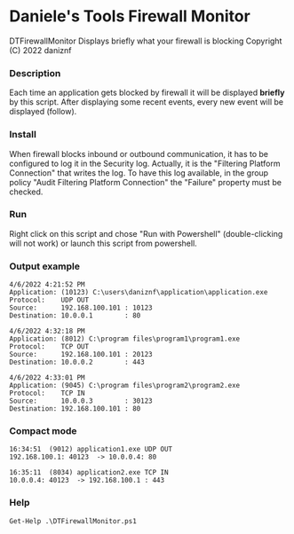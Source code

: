 # Daniele's Tools Firewall Monitor
DTFirewallMonitor
Displays briefly what your firewall is blocking
Copyright (C) 2022 daniznf

### Description
Each time an application gets blocked by firewall it will be displayed **briefly** by this script.
After displaying some recent events, every new event will be displayed (follow).

### Install
When firewall blocks inbound or outbound communication, it has to be configured to log it in the Security log. Actually, it is the "Filtering Platform Connection" that writes the log. To have this log available, in the group policy "Audit Filtering Platform Connection" the "Failure" property must be checked.

### Run
Right click on this script and chose "Run with Powershell" (double-clicking will not work) or launch this script from powershell.


### Output example
```
4/6/2022 4:21:52 PM
Application: (10123) C:\users\daniznf\application\application.exe
Protocol:    UDP OUT
Source:      192.168.100.101 : 10123
Destination: 10.0.0.1        : 80

4/6/2022 4:32:18 PM
Application: (8012) C:\program files\program1\program1.exe
Protocol:    TCP OUT
Source:      192.168.100.101 : 20123
Destination: 10.0.0.2        : 443

4/6/2022 4:33:01 PM
Application: (9045) C:\program files\program2\program2.exe
Protocol:    TCP IN
Source:      10.0.0.3        : 30123
Destination: 192.168.100.101 : 80
```

### Compact mode
```
16:34:51  (9012) application1.exe UDP OUT
192.168.100.1: 40123  -> 10.0.0.4: 80

16:35:11  (8034) application2.exe TCP IN
10.0.0.4: 40123  -> 192.168.100.1 : 443
```

### Help
```
Get-Help .\DTFirewallMonitor.ps1
```

